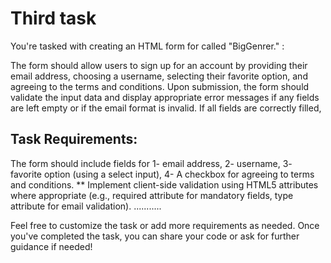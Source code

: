 # Third task

You're tasked with creating an HTML form for  called "BigGenrer."  :

The form should allow users to sign up for an account by providing their email address,
choosing a username,
selecting their favorite option, 
and agreeing to the terms and conditions.
Upon submission, the form should validate the input data and display appropriate error messages if any fields are left empty or if the email format is invalid. If all fields are correctly filled, 

## Task Requirements:

The form should include fields for
1- email address,
2- username,
3- favorite option (using a select input),
4- A checkbox for agreeing to terms and conditions.
** Implement client-side validation using HTML5 attributes where appropriate (e.g., required attribute for mandatory fields, type attribute for email validation).
...........

Feel free to customize the task or add more requirements as needed. Once you've completed the task, you can share your code or ask for further guidance if needed!
